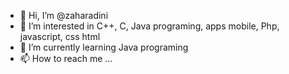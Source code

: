 - 👋 Hi, I’m @zaharadini
- 👀 I’m interested in C++, C, Java programing, apps mobile, Php, javascript, css html
- 🌱 I’m currently learning Java programing
- 📫 How to reach me ...

<!---
zaharadini/zaharadini is a ✨ special ✨ repository because its `README.md` (this file) appears on your GitHub profile.
You can click the Preview link to take a look at your changes.
--->
